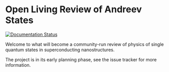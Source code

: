 # Open Living Review of Andreev States
[![Documentation Status](https://readthedocs.org/projects/olras/badge/?version=latest)](https://olras.readthedocs.io/en/latest/?badge=latest)

Welcome to what will become a community-run review of physics of single quantum states in superconducting nanostructures.

The project is in its early planning phase, see the issue tracker for more information.

